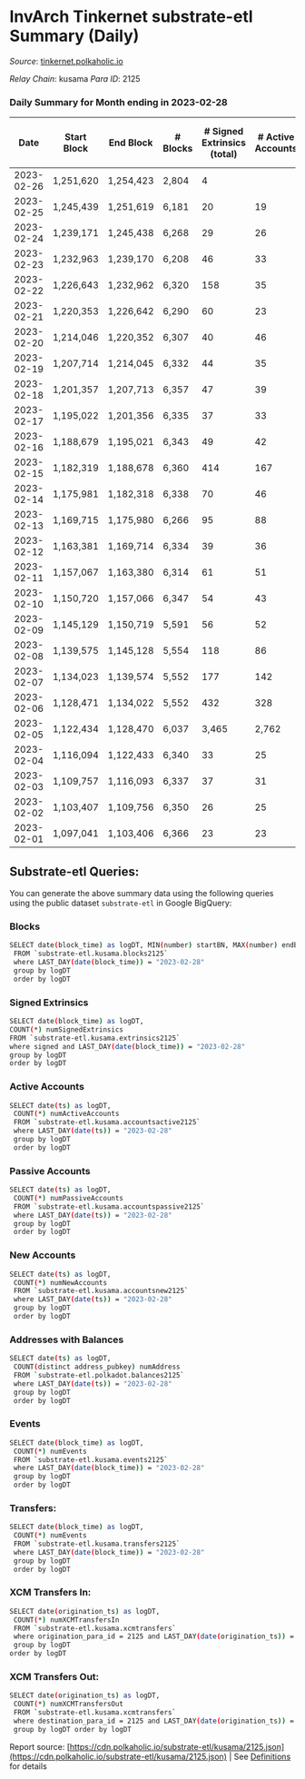 # InvArch Tinkernet substrate-etl Summary (Daily)

_Source_: [tinkernet.polkaholic.io](https://tinkernet.polkaholic.io)

*Relay Chain*: kusama
*Para ID*: 2125



### Daily Summary for Month ending in 2023-02-28


| Date | Start Block | End Block | # Blocks | # Signed Extrinsics (total) | # Active Accounts | # Passive | # New | # Addresses with Balances | # Events | # Transfers | # XCM Transfers In | # XCM Transfers Out | Issues | 
| ---- | ----------- | --------- | -------- | --------------------------- | ----------------- | --------- | ----- | ------------------------- | -------- | ----------- | ------------------ | ------------------- | ------ |
| 2023-02-26 | 1,251,620 | 1,254,423 | 2,804 | 4 |  |  |  |  | 5,723 | 82  |   |   |  |
| 2023-02-25 | 1,245,439 | 1,251,619 | 6,181 | 20 | 19 | 3 |  | 7,757 | 12,956 | 443  |   |   |  |
| 2023-02-24 | 1,239,171 | 1,245,438 | 6,268 | 29 | 26 | 3 |  | 7,757 | 13,373 | 610  |   |   |  |
| 2023-02-23 | 1,232,963 | 1,239,170 | 6,208 | 46 | 33 | 3 |  | 7,757 | 13,862 | 1,081  | 3  | 28  |  |
| 2023-02-22 | 1,226,643 | 1,232,962 | 6,320 | 158 | 35 | 31 | 9 | 7,757 | 15,044 | 1,374  | 1  | 21  |  |
| 2023-02-21 | 1,220,353 | 1,226,642 | 6,290 | 60 | 23 | 13 | 2 | 7,748 | 13,682 | 694  | 3  | 8  |  |
| 2023-02-20 | 1,214,046 | 1,220,352 | 6,307 | 40 | 46 | 5 |  | 7,746 | 13,742 | 854  | 2  | 4  |  |
| 2023-02-19 | 1,207,714 | 1,214,045 | 6,332 | 44 | 35 | 3 |  | 7,746 | 13,928 | 935  |   | 17  |  |
| 2023-02-18 | 1,201,357 | 1,207,713 | 6,357 | 47 | 39 | 3 |  | 7,746 | 14,024 | 956  |   | 24  |  |
| 2023-02-17 | 1,195,022 | 1,201,356 | 6,335 | 37 | 33 | 4 | 1 | 7,746 | 13,894 | 943  |   | 17  |  |
| 2023-02-16 | 1,188,679 | 1,195,021 | 6,343 | 49 | 42 | 4 | 2 | 7,745 | 14,163 | 1,115  | 1  | 20  |  |
| 2023-02-15 | 1,182,319 | 1,188,678 | 6,360 | 414 | 167 | 6 |  | 7,743 | 17,133 | 1,723  | 4  | 20  |  |
| 2023-02-14 | 1,175,981 | 1,182,318 | 6,338 | 70 | 46 | 4 | 1 | 7,754 | 14,613 | 1,411  | 1  | 30  |  |
| 2023-02-13 | 1,169,715 | 1,175,980 | 6,266 | 95 | 88 | 4 | 1 | 7,754 | 14,684 | 1,472  | 2  | 33  |  |
| 2023-02-12 | 1,163,381 | 1,169,714 | 6,334 | 39 | 36 | 4 |  | 7,753 | 13,956 | 970  | 9  | 18  |  |
| 2023-02-11 | 1,157,067 | 1,163,380 | 6,314 | 61 | 51 | 4 |  | 7,753 | 14,214 | 1,133  | 2  | 29  |  |
| 2023-02-10 | 1,150,720 | 1,157,066 | 6,347 | 54 | 43 | 15 | 12 | 7,754 | 14,231 | 1,114  | 2  | 26  |  |
| 2023-02-09 | 1,145,129 | 1,150,719 | 5,591 | 56 | 52 | 4 | 1 | 7,742 | 12,900 | 1,281  | 3  | 37  |  |
| 2023-02-08 | 1,139,575 | 1,145,128 | 5,554 | 118 | 86 | 4 |  | 7,741 | 13,746 | 1,717  | 11  | 79  |  |
| 2023-02-07 | 1,134,023 | 1,139,574 | 5,552 | 177 | 142 | 6 | 2 | 7,741 | 15,021 | 2,598  | 11  | 97  |  |
| 2023-02-06 | 1,128,471 | 1,134,022 | 5,552 | 432 | 328 | 9 | 3 | 7,741 | 18,751 | 4,393  | 23  | 238  |  |
| 2023-02-05 | 1,122,434 | 1,128,470 | 6,037 | 3,465 | 2,762 | 37 | 17 | 7,803 | 45,157 | 8,187  | 46  | 1,753  |  |
| 2023-02-04 | 1,116,094 | 1,122,433 | 6,340 | 33 | 25 | 6,370 | 6,194 | 8,055 | 38,697 | 7,022  | 1  | 4  |  |
| 2023-02-03 | 1,109,757 | 1,116,093 | 6,337 | 37 | 31 | 9 |  | 1,861 | 13,701 | 762  |   | 9  |  |
| 2023-02-02 | 1,103,407 | 1,109,756 | 6,350 | 26 | 25 | 3 |  | 1,861 | 13,524 | 631  |   | 6  |  |
| 2023-02-01 | 1,097,041 | 1,103,406 | 6,366 | 23 | 23 | 3 |  | 1,861 | 13,364 | 460  | 1  | 4  |  |

## Substrate-etl Queries:
You can generate the above summary data using the following queries using the public dataset `substrate-etl` in Google BigQuery:

### Blocks
```bash
SELECT date(block_time) as logDT, MIN(number) startBN, MAX(number) endBN, COUNT(*) numBlocks 
 FROM `substrate-etl.kusama.blocks2125`  
 where LAST_DAY(date(block_time)) = "2023-02-28" 
 group by logDT 
 order by logDT
```

### Signed Extrinsics
```bash
SELECT date(block_time) as logDT, 
COUNT(*) numSignedExtrinsics 
FROM `substrate-etl.kusama.extrinsics2125`  
where signed and LAST_DAY(date(block_time)) = "2023-02-28" 
group by logDT 
order by logDT
```

### Active Accounts
```bash
SELECT date(ts) as logDT, 
 COUNT(*) numActiveAccounts 
 FROM `substrate-etl.kusama.accountsactive2125` 
 where LAST_DAY(date(ts)) = "2023-02-28" 
 group by logDT 
 order by logDT
```

### Passive Accounts
```bash
SELECT date(ts) as logDT, 
 COUNT(*) numPassiveAccounts 
 FROM `substrate-etl.kusama.accountspassive2125` 
 where LAST_DAY(date(ts)) = "2023-02-28" 
 group by logDT 
 order by logDT
```

### New Accounts
```bash
SELECT date(ts) as logDT, 
 COUNT(*) numNewAccounts 
 FROM `substrate-etl.kusama.accountsnew2125` 
 where LAST_DAY(date(ts)) = "2023-02-28" 
 group by logDT
 order by logDT
```

### Addresses with Balances
```bash
SELECT date(ts) as logDT,
 COUNT(distinct address_pubkey) numAddress 
 FROM `substrate-etl.polkadot.balances2125` 
 where LAST_DAY(date(ts)) = "2023-02-28" 
 group by logDT 
 order by logDT
```

### Events
```bash
SELECT date(block_time) as logDT, 
 COUNT(*) numEvents 
 FROM `substrate-etl.kusama.events2125` 
 where LAST_DAY(date(block_time)) = "2023-02-28" 
 group by logDT 
 order by logDT
```

### Transfers:
```bash
SELECT date(block_time) as logDT, 
 COUNT(*) numEvents 
 FROM `substrate-etl.kusama.transfers2125` 
 where LAST_DAY(date(block_time)) = "2023-02-28" 
 group by logDT 
 order by logDT
```

### XCM Transfers In:
```bash
SELECT date(origination_ts) as logDT, 
 COUNT(*) numXCMTransfersIn 
 FROM `substrate-etl.kusama.xcmtransfers` 
 where origination_para_id = 2125 and LAST_DAY(date(origination_ts)) = "2023-02-28" 
 group by logDT 
order by logDT
```

### XCM Transfers Out:
```bash
SELECT date(origination_ts) as logDT, 
 COUNT(*) numXCMTransfersOut 
 FROM `substrate-etl.kusama.xcmtransfers` 
 where destination_para_id = 2125 and LAST_DAY(date(origination_ts)) = "2023-02-28" 
 group by logDT order by logDT
```


Report source: [https://cdn.polkaholic.io/substrate-etl/kusama/2125.json](https://cdn.polkaholic.io/substrate-etl/kusama/2125.json) | See [Definitions](/DEFINITIONS.md) for details
